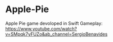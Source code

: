# Apple-Pie
Apple Pie game devoloped in Swift
Gameplay: https://www.youtube.com/watch?v=SMpqk7yFUZo&ab_channel=SergioBenavides
